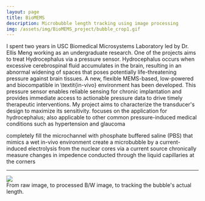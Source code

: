 ```yaml
---
layout: page
title: BioMEMS
description: Microbubble length tracking using image processing
img: /assets/img/BioMEMS_project/bubble_crop1.gif
---
```


I spent two years in USC Biomedical Microsystems Laboratory led by Dr. Ellis Meng working as an undergraduate research. One of the projects aims to treat Hydrocephalus via a pressure sensor. Hydrocephalus occurs when excessive cerebrospinal fluid accumulates in the brain, resulting in an abnormal widening of spaces that poses potentially life-threatening pressure against brain tissues. A new, flexible MEMS-based, low-powered and biocompatible in \textit{in-vivo} environment has been developed. This pressure sensor enables reliable sensing for chronic implantation and provides immediate access to actionable pressure data to drive timely therapeutic interventions. My project aims to characterize the transducer's design to maximize its sensitivity.
focuses on the application for hydrocephalus; also applicable to other common pressure-induced medical conditions such as hypertension and glaucoma


completely fill the microchannel with phosphate buffered saline (PBS) that mimics a wet in-vivo environment
create a microbubble by a current-induced electrolysis from the nuclear cores via a current source
chronically measure changes in impedence conducted through the liquid capillaries at the corners

***

<div class="col">
    <img src="{{ site.baseurl }}/assets/img/BioMEMS_project/bubblelength.png">
</div>
<div class="col caption">
    From raw image, to processed B/W image, to tracking the bubble's actual length.
</div>

